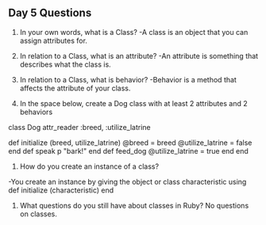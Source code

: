 ## Day 5 Questions

1. In your own words, what is a Class?
-A class is an object that you can assign attributes for.

1. In relation to a Class, what is an attribute?
-An attribute is something that describes what the class is.  

1. In relation to a Class, what is behavior?
-Behavior is a method that affects the attribute of your class.

1. In the space below, create a Dog class with at least 2 attributes and 2 behaviors

class Dog
attr_reader :breed, :utilize_latrine

def initialize (breed, utilize_latrine)
@breed = breed
@utilize_latrine = false
end
    def speak
    p "bark!"
    end
    def feed_dog
    @utilize_latrine = true
    end
end


1. How do you create an instance of a class?

-You create an instance by giving the object or class characteristic using
def initialize (characteristic)
end

1. What questions do you still have about classes in Ruby?
No questions on classes.
